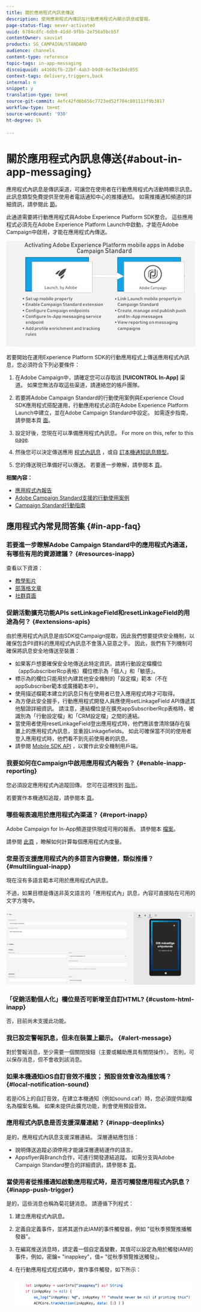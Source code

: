 ```yaml
---
title: 關於應用程式內訊息傳送
description: 使用應用程式內傳訊在行動應用程式內顯示訊息或警報。
page-status-flag: never-activated
uuid: 6784cdfc-6db9-41dd-9fbb-2e756a5bcb5f
contentOwner: sauviat
products: SG_CAMPAIGN/STANDARD
audience: channels
content-type: reference
topic-tags: in-app-messaging
discoiquuid: a4168cfb-22bf-4ab3-b9d8-6e76e1bdc055
context-tags: delivery,triggers,back
internal: n
snippet: y
translation-type: tm+mt
source-git-commit: 4efc42fd6b656c7723ed52f704c801113f9b3817
workflow-type: tm+mt
source-wordcount: '930'
ht-degree: 1%

---
```



# 關於應用程式內訊息傳送{#about-in-app-messaging}

應用程式內訊息是傳訊渠道，可讓您在使用者在行動應用程式內活動時顯示訊息。 此訊息類型免費提供至使用者電話通知中心的推播通知。 如需推播通知頻道的詳細資訊，請參閱此 [節](../../channels/using/about-push-notifications.md)。

此通道需要將行動應用程式與Adobe Experience Platform SDK整合。 這些應用程式必須先在Adobe Experience Platform Launch中啟動，才能在Adobe Campaign中啟用，才能在應用程式內傳送。

![](assets/launch_campaign.png)

若要開始在運用Experience Platform SDK的行動應用程式上傳送應用程式內訊息，您必須符合下列必要條件：

1. 在Adobe Campaign中，請確定您可以存取該 **[!UICONTROL In-App]** 渠道。 如果您無法存取這些渠道，請連絡您的帳戶團隊。

1. 若要將Adobe Campaign Standard的行動使用案例與Experience Cloud SDK應用程式搭配運用，行動應用程式必須在Adobe Experience Platform Launch中建立，並在Adobe Campaign Standard中設定。 如需逐步指南，請參閱本頁 [面](https://helpx.adobe.com/campaign/kb/configuring-app-sdk.html)。

1. 設定好後，您現在可以準備應用程式內訊息。 For more on this, refer to this [page](../../channels/using/preparing-and-sending-an-in-app-message.md#preparing-your-in-app-message).

1. 然後您可以決定傳送應用 [程式內訊息](../../channels/using/customizing-an-in-app-message.md) ，或自 [訂本機通知訊息類型](../../channels/using/customizing-an-in-app-message.md#customizing-a-local-notification-message-type)。

1. 您的傳送現已準備好可以傳送。 若要進一步瞭解，請參閱本 [頁](../../channels/using/preparing-and-sending-an-in-app-message.md#sending-your-in-app-message)。

**相關內容：**

* [應用程式內報告](../../reporting/using/in-app-report.md)
* [Adobe Campaign Standard支援的行動使用案例](https://helpx.adobe.com/campaign/kb/configure-launch-rules-acs-use-cases.html)
* [Campaign Standard行動指南](https://helpx.adobe.com/campaign/kb/acs-mobile.html)

## 應用程式內常見問答集 {#in-app-faq}

### 若要進一步瞭解Adobe Campaign Standard中的應用程式內通道，有哪些有用的資源建議？ {#resources-inapp}

查看以下資源：

* [教學影片](https://docs.adobe.com/content/help/en/campaign-standard-learn/tutorials/communication-channels/mobile/in-app/in-app-message-overview.html)
* [部落格文章](https://theblog.adobe.com/get-more-out-of-the-new-in-app-message-channel-from-adobe-campaign/)
* [社群頁面](https://experienceleaguecommunities.adobe.com/t5/adobe-campaign-standard/ct-p/adobe-campaign-standard-community)

### 促銷活動擴充功能APIs setLinkageField和resetLinkageField的用途為何？ {#extensions-apis}

由於應用程式內訊息是由SDK從Campaign提取，因此我們想要提供安全機制，以確保包含PII資料的應用程式內訊息不會落入惡意之手。 因此，我們有下列機制可確保將訊息安全地傳送至裝置：

* 如果客戶想要確保安全地傳送此特定資訊，請將行動設定檔欄位（appSubscriberRcp表格）欄位標示為「個人」和「敏感」。
* 標示為的欄位只能用於內建其他安全機制的「設定檔」範本（不在appSubscriber範本或廣播範本中）。
* 使用描述檔範本建立的訊息只有在使用者已登入應用程式時才可取得。
* 為方便此安全握手，行動應用程式開發人員應使用setLinkageField API傳遞其他驗證詳細資訊。 請注意，連結欄位是在擴充appSubscriberRcp表格時，被識別為「行動設定檔」和「CRM設定檔」之間的連結。
* 當使用者使用resetLinkageField登出應用程式時，他們應該會清除儲存在裝置上的應用程式內訊息，並重設Linkagefields。 如此可確保當不同的使用者登入應用程式時，他們看不到先前使用者的訊息。
* 請參閱 [Mobile SDK API](https://aep-sdks.gitbook.io/docs/using-mobile-extensions/adobe-campaign-standard/adobe-campaign-standard-api-reference) ，以實作此安全機制用戶端。

### 我要如何在Campaign中啟用應用程式內報告？ {#enable-inapp-reporting}

您必須設定應用程式內追蹤回傳。 您可在這裡找到 [指示](https://helpx.adobe.com/campaign/kb/config-app-in-launch.html#InApptrackingpostback)。

若要實作本機通知追蹤，請參閱本 [頁](../../administration/using/local-tracking.md)。

### 哪些報表適用於應用程式內渠道？ {#report-inapp}

Adobe Campaign for In-App頻道提供現成可用的報表。 請參閱本 [檔案](../../reporting/using/in-app-report.md)。

請參閱 [此頁](../../reporting/using/indicator-calculation.md#in-app-delivery) ，瞭解如何計算每個應用程式內度量。

### 您是否支援應用程式內的多語言內容變體，類似推播？ {#multilingual-inapp}

現在沒有多語言範本可用於應用程式內訊息。

不過，如果目標是傳送非英文語言的「應用程式內」訊息，內容可直接貼在可用的文字方塊中。

![](assets/faq_inapp.png)

### 「促銷活動個人化」欄位是否可新增至自訂HTML? {#custom-html-inapp}

否，目前尚未支援此功能。

### 我已設定警報訊息，但未在裝置上顯示。 {#alert-message}

對於警報消息，至少需要一個關閉按鈕（主要或輔助應具有關閉操作）。 否則，可以保存消息，但不會收到該消息。

### 如果本機通知iOS自訂音效不播放； 預設音效會改為播放嗎？ {#local-notification-sound}

若是iOS上的自訂音效，在建立本機通知（例如sound.caf）時，您必須提供副檔名為檔案名稱。 如果未提供此擴充功能，則會使用預設音效。

### 應用程式內訊息是否支援深層連結？ {#inapp-deeplinks}

是的，應用程式內訊息支援深層連結。 深層連結應包括：

* 說明傳送追蹤必須停用才能讓深層連結運作的語言。
* Appsflyer與Branch合作，可進行開發連結追蹤。 如需分支與Adobe Campaign Standard整合的詳細資訊，請參閱本 [頁](https://help.branch.io/using-branch/docs/adobe-campaign-standard-1)。

### 當使用者從推播通知啟動應用程式時，是否可觸發應用程式內訊息？ {#inapp-push-trigger}

是的，這些消息也稱為菊花鏈消息。 請遵循下列程式：

1. 建立應用程式內訊息。

1. 定義自定義事件，並將其選作此IAM的事件觸發器，例如 &quot;從秋季預覽推播觸發器&quot;。

1. 在編寫推送消息時，請定義一個自定義變數，其值可以設定為用於觸發IAM的事件，例如，密鑰= &quot;inappkey&quot;，值= &quot;從秋季預覽推送觸發」。

1. 在行動應用程式程式碼中，實作事件觸發，如下所示：

   ![](assets/faq_inapp_2.png)
